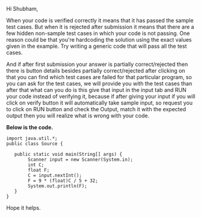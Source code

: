 Hi Shubham,

When your code is verified correctly it means that it has passed the sample test cases. But when it is rejected after
submission it means that there are a few hidden non-sample test cases in which your code is not passing. One reason
could be that you're hardcoding the solution using the exact values given in the example. Try writing a generic code
that will pass all the test cases.

And if after first submission your answer is partially correct/rejected then there is button details besides partially
correct/rejected after clicking on that you can find which test cases are failed for that particular program, so you can
ask for the test cases, we will provide you with the test cases than after that what can you do is this give that input
in the input tab and RUN your code instead of verifying it, because if after giving your input if you will click on
verify button it will automatically take sample input, so request you to click on RUN button and check the Output, match
it with the expected output then you will realize what is wrong with your code.

**Below is the code.**

```
import java.util.*;
public class Source {

   public static void main(String[] args) {
        Scanner input = new Scanner(System.in);
        int C;
        float F;
        C = input.nextInt();
        F = 9 * (float)C / 5 + 32;
        System.out.println(F);
   }
}
```

Hope it helps.